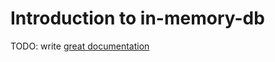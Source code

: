 # Introduction to in-memory-db

TODO: write [great documentation](http://jacobian.org/writing/what-to-write/)
